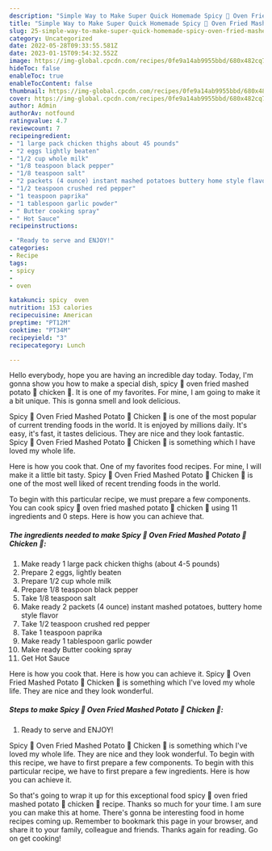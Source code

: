 ```yaml
---
description: "Simple Way to Make Super Quick Homemade Spicy 🥵 Oven Fried Mashed Potato 🥔 Chicken 🐔"
title: "Simple Way to Make Super Quick Homemade Spicy 🥵 Oven Fried Mashed Potato 🥔 Chicken 🐔"
slug: 25-simple-way-to-make-super-quick-homemade-spicy-oven-fried-mashed-potato-chicken
category: Uncategorized
date: 2022-05-28T09:33:55.581Z
date: 2023-01-15T09:54:32.552Z
image: https://img-global.cpcdn.com/recipes/0fe9a14ab9955bbd/680x482cq70/spicy-oven-fried-mashed-potato-chicken-recipe-main-photo.jpg
hideToc: false
enableToc: true
enableTocContent: false
thumbnail: https://img-global.cpcdn.com/recipes/0fe9a14ab9955bbd/680x482cq70/spicy-oven-fried-mashed-potato-chicken-recipe-main-photo.jpg
cover: https://img-global.cpcdn.com/recipes/0fe9a14ab9955bbd/680x482cq70/spicy-oven-fried-mashed-potato-chicken-recipe-main-photo.jpg
author: Admin
authorAv: notfound
ratingvalue: 4.7
reviewcount: 7
recipeingredient:
- "1 large pack chicken thighs about 45 pounds"
- "2 eggs lightly beaten"
- "1/2 cup whole milk"
- "1/8 teaspoon black pepper"
- "1/8 teaspoon salt"
- "2 packets (4 ounce) instant mashed potatoes buttery home style flavor"
- "1/2 teaspoon crushed red pepper"
- "1 teaspoon paprika"
- "1 tablespoon garlic powder"
- " Butter cooking spray"
- " Hot Sauce"
recipeinstructions:

- "Ready to serve and ENJOY!"
categories:
- Recipe
tags:
- spicy
- 
- oven

katakunci: spicy  oven 
nutrition: 153 calories
recipecuisine: American
preptime: "PT12M"
cooktime: "PT34M"
recipeyield: "3"
recipecategory: Lunch

---
```



Hello everybody, hope you are having an incredible day today. Today, I'm gonna show you how to make a special dish, spicy 🥵 oven fried mashed potato 🥔 chicken 🐔. It is one of my favorites. For mine, I am going to make it a bit unique. This is gonna smell and look delicious.

Spicy 🥵 Oven Fried Mashed Potato 🥔 Chicken 🐔 is one of the most popular of current trending foods in the world. It is enjoyed by millions daily. It's easy, it's fast, it tastes delicious. They are nice and they look fantastic. Spicy 🥵 Oven Fried Mashed Potato 🥔 Chicken 🐔 is something which I have loved my whole life.

Here is how you cook that. One of my favorites food recipes. For mine, I will make it a little bit tasty. Spicy 🥵 Oven Fried Mashed Potato 🥔 Chicken 🐔 is one of the most well liked of recent trending foods in the world.


To begin with this particular recipe, we must prepare a few components. You can cook spicy 🥵 oven fried mashed potato 🥔 chicken 🐔 using 11 ingredients and 0 steps. Here is how you can achieve that.

<!--inarticleads1-->

##### The ingredients needed to make Spicy 🥵 Oven Fried Mashed Potato 🥔 Chicken 🐔:

1. Make ready 1 large pack chicken thighs (about 4-5 pounds)
1. Prepare 2 eggs, lightly beaten
1. Prepare 1/2 cup whole milk
1. Prepare 1/8 teaspoon black pepper
1. Take 1/8 teaspoon salt
1. Make ready 2 packets (4 ounce) instant mashed potatoes, buttery home style flavor
1. Take 1/2 teaspoon crushed red pepper
1. Take 1 teaspoon paprika
1. Make ready 1 tablespoon garlic powder
1. Make ready  Butter cooking spray
1. Get  Hot Sauce


Here is how you cook that. Here is how you can achieve it. Spicy 🥵 Oven Fried Mashed Potato 🥔 Chicken 🐔 is something which I&#39;ve loved my whole life. They are nice and they look wonderful. 

<!--inarticleads2-->

##### Steps to make Spicy 🥵 Oven Fried Mashed Potato 🥔 Chicken 🐔:


1. Ready to serve and ENJOY!

Spicy 🥵 Oven Fried Mashed Potato 🥔 Chicken 🐔 is something which I&#39;ve loved my whole life. They are nice and they look wonderful. To begin with this recipe, we have to first prepare a few components. To begin with this particular recipe, we have to first prepare a few ingredients. Here is how you can achieve it. 

So that's going to wrap it up for this exceptional food spicy 🥵 oven fried mashed potato 🥔 chicken 🐔 recipe. Thanks so much for your time. I am sure you can make this at home. There's gonna be interesting food in home recipes coming up. Remember to bookmark this page in your browser, and share it to your family, colleague and friends. Thanks again for reading. Go on get cooking!
